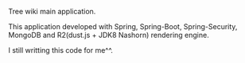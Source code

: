 Tree wiki main application.

This application developed with Spring, Spring-Boot, Spring-Security, MongoDB and R2(dust.js + JDK8 Nashorn) rendering engine.

I still writting this code for me^^. 
